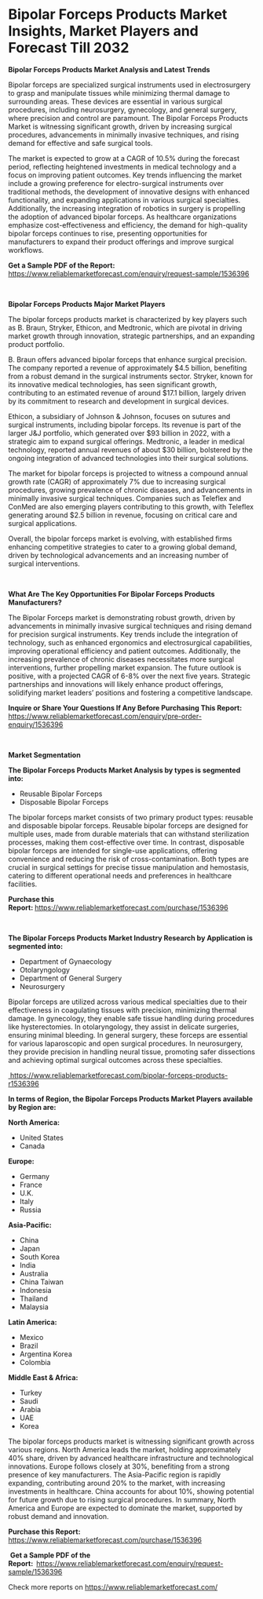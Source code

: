 <p><h1>Bipolar Forceps Products Market Insights, Market Players and Forecast Till 2032</h1></p><p><strong>Bipolar Forceps Products Market Analysis and Latest Trends</strong></p>
<p><p>Bipolar forceps are specialized surgical instruments used in electrosurgery to grasp and manipulate tissues while minimizing thermal damage to surrounding areas. These devices are essential in various surgical procedures, including neurosurgery, gynecology, and general surgery, where precision and control are paramount. The Bipolar Forceps Products Market is witnessing significant growth, driven by increasing surgical procedures, advancements in minimally invasive techniques, and rising demand for effective and safe surgical tools. </p><p>The market is expected to grow at a CAGR of 10.5% during the forecast period, reflecting heightened investments in medical technology and a focus on improving patient outcomes. Key trends influencing the market include a growing preference for electro-surgical instruments over traditional methods, the development of innovative designs with enhanced functionality, and expanding applications in various surgical specialties. Additionally, the increasing integration of robotics in surgery is propelling the adoption of advanced bipolar forceps. As healthcare organizations emphasize cost-effectiveness and efficiency, the demand for high-quality bipolar forceps continues to rise, presenting opportunities for manufacturers to expand their product offerings and improve surgical workflows.</p></p>
<p><strong>Get a Sample PDF of the Report:&nbsp;</strong> <a href="https://www.reliablemarketforecast.com/enquiry/request-sample/1536396?utm_campaign=3139&utm_medium=2&utm_source=Github&utm_content=ia&utm_term=05032025&utm_id=bipolar-forceps-products">https://www.reliablemarketforecast.com/enquiry/request-sample/1536396</a></p>
<p>&nbsp;</p>
<p><strong>Bipolar Forceps Products Major Market Players</strong></p>
<p><p>The bipolar forceps products market is characterized by key players such as B. Braun, Stryker, Ethicon, and Medtronic, which are pivotal in driving market growth through innovation, strategic partnerships, and an expanding product portfolio. </p><p>B. Braun offers advanced bipolar forceps that enhance surgical precision. The company reported a revenue of approximately $4.5 billion, benefiting from a robust demand in the surgical instruments sector. Stryker, known for its innovative medical technologies, has seen significant growth, contributing to an estimated revenue of around $17.1 billion, largely driven by its commitment to research and development in surgical devices.</p><p>Ethicon, a subsidiary of Johnson & Johnson, focuses on sutures and surgical instruments, including bipolar forceps. Its revenue is part of the larger J&J portfolio, which generated over $93 billion in 2022, with a strategic aim to expand surgical offerings. Medtronic, a leader in medical technology, reported annual revenues of about $30 billion, bolstered by the ongoing integration of advanced technologies into their surgical solutions.</p><p>The market for bipolar forceps is projected to witness a compound annual growth rate (CAGR) of approximately 7% due to increasing surgical procedures, growing prevalence of chronic diseases, and advancements in minimally invasive surgical techniques. Companies such as Teleflex and ConMed are also emerging players contributing to this growth, with Teleflex generating around $2.5 billion in revenue, focusing on critical care and surgical applications.</p><p>Overall, the bipolar forceps market is evolving, with established firms enhancing competitive strategies to cater to a growing global demand, driven by technological advancements and an increasing number of surgical interventions.</p></p>
<p>&nbsp;</p>
<p><strong>What Are The Key Opportunities For Bipolar Forceps Products Manufacturers?</strong></p>
<p><p>The Bipolar Forceps market is demonstrating robust growth, driven by advancements in minimally invasive surgical techniques and rising demand for precision surgical instruments. Key trends include the integration of technology, such as enhanced ergonomics and electrosurgical capabilities, improving operational efficiency and patient outcomes. Additionally, the increasing prevalence of chronic diseases necessitates more surgical interventions, further propelling market expansion. The future outlook is positive, with a projected CAGR of 6-8% over the next five years. Strategic partnerships and innovations will likely enhance product offerings, solidifying market leaders’ positions and fostering a competitive landscape.</p></p>
<p><strong>Inquire or Share Your Questions If Any Before Purchasing This Report:</strong> <a href="https://www.reliablemarketforecast.com/enquiry/pre-order-enquiry/1536396?utm_campaign=3139&utm_medium=2&utm_source=Github&utm_content=ia&utm_term=05032025&utm_id=bipolar-forceps-products">https://www.reliablemarketforecast.com/enquiry/pre-order-enquiry/1536396</a></p>
<p>&nbsp;</p>
<p><strong>Market Segmentation</strong></p>
<p><strong>The Bipolar Forceps Products Market Analysis by types is segmented into:</strong></p>
<p><ul><li>Reusable Bipolar Forceps</li><li>Disposable Bipolar Forceps</li></ul></p>
<p><p>The bipolar forceps market consists of two primary product types: reusable and disposable bipolar forceps. Reusable bipolar forceps are designed for multiple uses, made from durable materials that can withstand sterilization processes, making them cost-effective over time. In contrast, disposable bipolar forceps are intended for single-use applications, offering convenience and reducing the risk of cross-contamination. Both types are crucial in surgical settings for precise tissue manipulation and hemostasis, catering to different operational needs and preferences in healthcare facilities.</p></p>
<p><strong>Purchase this Report:&nbsp;</strong><a href="https://www.reliablemarketforecast.com/purchase/1536396?utm_campaign=3139&utm_medium=2&utm_source=Github&utm_content=ia&utm_term=05032025&utm_id=bipolar-forceps-products">https://www.reliablemarketforecast.com/purchase/1536396</a></p>
<p>&nbsp;</p>
<p><strong>The Bipolar Forceps Products Market Industry Research by Application is segmented into:</strong></p>
<p><ul><li>Department of Gynaecology</li><li>Otolaryngology</li><li>Department of General Surgery</li><li>Neurosurgery</li></ul></p>
<p><p>Bipolar forceps are utilized across various medical specialties due to their effectiveness in coagulating tissues with precision, minimizing thermal damage. In gynecology, they enable safe tissue handling during procedures like hysterectomies. In otolaryngology, they assist in delicate surgeries, ensuring minimal bleeding. In general surgery, these forceps are essential for various laparoscopic and open surgical procedures. In neurosurgery, they provide precision in handling neural tissue, promoting safer dissections and achieving optimal surgical outcomes across these specialties.</p></p>
<p><a href="https://www.reliablemarketforecast.com/bipolar-forceps-products-r1536396?utm_campaign=3139&utm_medium=2&utm_source=Github&utm_content=ia&utm_term=05032025&utm_id=bipolar-forceps-products">&nbsp;https://www.reliablemarketforecast.com/bipolar-forceps-products-r1536396</a></p>
<p><strong>In terms of Region, the Bipolar Forceps Products Market Players available by Region are:</strong></p>
<p>
    <p> <strong> North America: </strong>
        <ul>
            <li>United States</li>
            <li>Canada</li>
        </ul>
        </p> 
    <p> <strong> Europe: </strong>
        <ul>
            <li>Germany</li>
            <li>France</li>
            <li>U.K.</li>
            <li>Italy</li>
            <li>Russia</li>
        </ul>
        </p> 
    <p> <strong> Asia-Pacific: </strong>
        <ul>
            <li>China</li>
            <li>Japan</li>
            <li>South Korea</li>
            <li>India</li>
            <li>Australia</li>
            <li>China Taiwan</li>
            <li>Indonesia</li>
            <li>Thailand</li>
            <li>Malaysia</li>
        </ul>
        </p> 
    <p> <strong> Latin America: </strong>
        <ul>
            <li>Mexico</li>
            <li>Brazil</li>
            <li>Argentina Korea</li>
            <li>Colombia</li>
        </ul>
        </p> 
    <p> <strong> Middle East & Africa: </strong>
        <ul>
            <li>Turkey</li>
            <li>Saudi</li>
            <li>Arabia</li>
            <li>UAE</li>
            <li>Korea</li>
        </ul>
    </p>
    </p>
<p><p>The bipolar forceps products market is witnessing significant growth across various regions. North America leads the market, holding approximately 40% share, driven by advanced healthcare infrastructure and technological innovations. Europe follows closely at 30%, benefiting from a strong presence of key manufacturers. The Asia-Pacific region is rapidly expanding, contributing around 20% to the market, with increasing investments in healthcare. China accounts for about 10%, showing potential for future growth due to rising surgical procedures. In summary, North America and Europe are expected to dominate the market, supported by robust demand and innovation.</p></p>
<p><strong>Purchase this Report: </strong><a href="https://www.reliablemarketforecast.com/purchase/1536396?utm_campaign=3139&utm_medium=2&utm_source=Github&utm_content=ia&utm_term=05032025&utm_id=bipolar-forceps-products">https://www.reliablemarketforecast.com/purchase/1536396</a></p>
<p>&nbsp;<strong>Get a Sample PDF of the Report:&nbsp;&nbsp;</strong><a href="https://www.reliablemarketforecast.com/enquiry/request-sample/1536396?utm_campaign=3139&utm_medium=2&utm_source=Github&utm_content=ia&utm_term=05032025&utm_id=bipolar-forceps-products">https://www.reliablemarketforecast.com/enquiry/request-sample/1536396</a></p>
<p><strong></strong></p>
<p>Check more reports on <a href="https://www.reliablemarketforecast.com/?utm_campaign=3139&utm_medium=2&utm_source=Github&utm_content=ia&utm_term=05032025&utm_id=bipolar-forceps-products">https://www.reliablemarketforecast.com/</a></p>